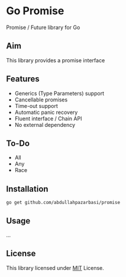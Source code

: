 # Go Promise

Promise / Future library for Go

## Aim

This library provides a promise interface

## Features

- Generics (Type Parameters) support
- Cancellable promises
- Time-out support
- Automatic panic recovery
- Fluent interface / Chain API
- No external dependency

## To-Do

- All
- Any
- Race

## Installation

```shell
go get github.com/abdullahpazarbasi/promise
```

## Usage

...

## License

This library licensed under [MIT](/LICENSE) License.
